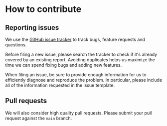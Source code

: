 # How to contribute #

## Reporting issues ##

We use the [GitHub issue tracker](https://github.com/muxinc/mux-stats-sdk-exoplayer/issues)
to track bugs, feature requests and questions.

Before filing a new issue, please search the tracker to check if it's already
covered by an existing report. Avoiding duplicates helps us maximize the time we
can spend fixing bugs and adding new features.

When filing an issue, be sure to provide enough information for us to
efficiently diagnose and reproduce the problem. In particular, please include
all of the information requested in the issue template.

## Pull requests ##

We will also consider high quality pull requests. Please submit your pull request
against the `main` branch.

